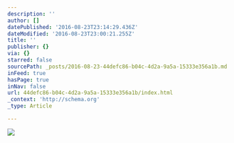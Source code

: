 ```yaml
---
description: ''
author: []
datePublished: '2016-08-23T23:14:29.436Z'
dateModified: '2016-08-23T23:00:21.255Z'
title: ''
publisher: {}
via: {}
starred: false
sourcePath: _posts/2016-08-23-44defc86-b04c-4d2a-9a5a-15333e356a1b.md
inFeed: true
hasPage: true
inNav: false
url: 44defc86-b04c-4d2a-9a5a-15333e356a1b/index.html
_context: 'http://schema.org'
_type: Article

---
```

![](https://the-grid-user-content.s3-us-west-2.amazonaws.com/54deb1c4-3613-4b05-8a97-be750159eacf.jpg)